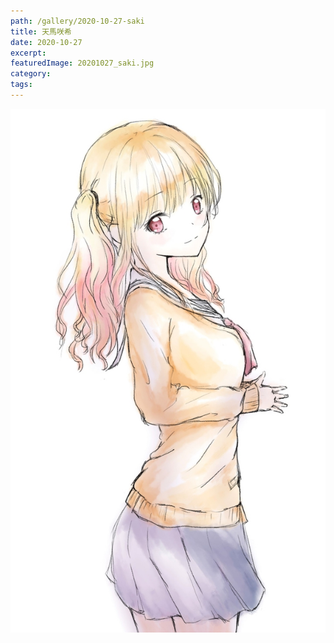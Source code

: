 ```yaml
---
path: /gallery/2020-10-27-saki
title: 天馬咲希
date: 2020-10-27
excerpt: 
featuredImage: 20201027_saki.jpg
category: 
tags: 
---
```


![](20201027_saki.jpg)
